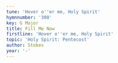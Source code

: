 ```yaml
---
tune: 'Hover o''er me, Holy Spirit'
hymnnumber: '308'
key: G Major
title: Fill Me Now
firstline: 'Hover o''er me, Holy Spirit'
topic: 'Holy Spirit: Pentecost'
author: Stokes
year: '-'
---
```

